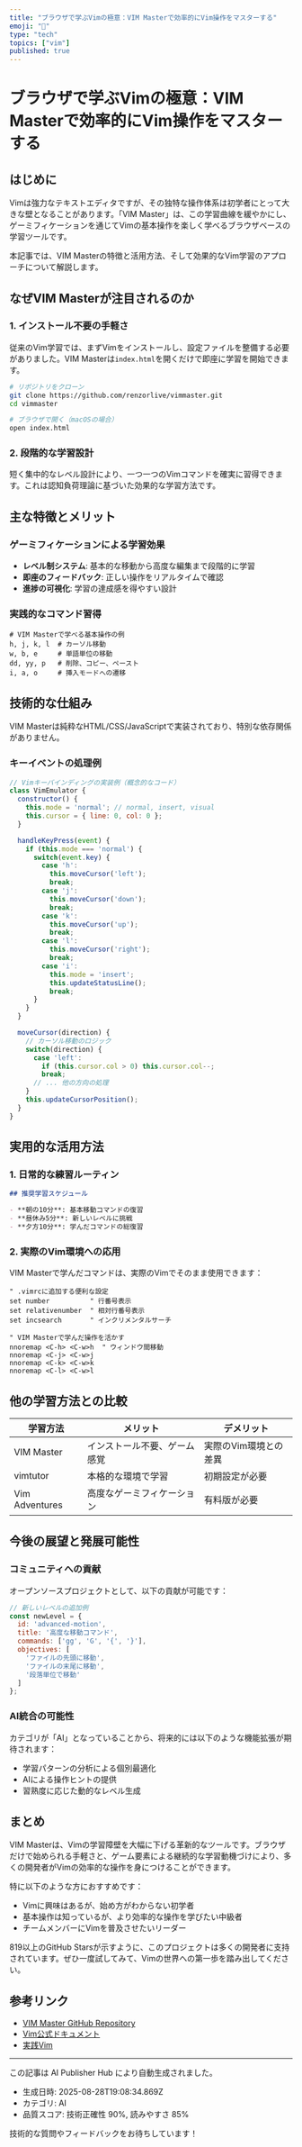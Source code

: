```yaml
---
title: "ブラウザで学ぶVimの極意：VIM Masterで効率的にVim操作をマスターする"
emoji: "🧠"
type: "tech"
topics: ["vim"]
published: true
---
```


# ブラウザで学ぶVimの極意：VIM Masterで効率的にVim操作をマスターする

## はじめに

Vimは強力なテキストエディタですが、その独特な操作体系は初学者にとって大きな壁となることがあります。「VIM Master」は、この学習曲線を緩やかにし、ゲーミフィケーションを通じてVimの基本操作を楽しく学べるブラウザベースの学習ツールです。

本記事では、VIM Masterの特徴と活用方法、そして効果的なVim学習のアプローチについて解説します。

## なぜVIM Masterが注目されるのか

### 1. インストール不要の手軽さ

従来のVim学習では、まずVimをインストールし、設定ファイルを整備する必要がありました。VIM Masterは`index.html`を開くだけで即座に学習を開始できます。

```bash
# リポジトリをクローン
git clone https://github.com/renzorlive/vimmaster.git
cd vimmaster

# ブラウザで開く（macOSの場合）
open index.html
```

### 2. 段階的な学習設計

短く集中的なレベル設計により、一つ一つのVimコマンドを確実に習得できます。これは認知負荷理論に基づいた効果的な学習方法です。

## 主な特徴とメリット

### ゲーミフィケーションによる学習効果

- **レベル制システム**: 基本的な移動から高度な編集まで段階的に学習
- **即座のフィードバック**: 正しい操作をリアルタイムで確認
- **進捗の可視化**: 学習の達成感を得やすい設計

### 実践的なコマンド習得

```vim
# VIM Masterで学べる基本操作の例
h, j, k, l  # カーソル移動
w, b, e     # 単語単位の移動
dd, yy, p   # 削除、コピー、ペースト
i, a, o     # 挿入モードへの遷移
```

## 技術的な仕組み

VIM Masterは純粋なHTML/CSS/JavaScriptで実装されており、特別な依存関係がありません。

### キーイベントの処理例

```javascript
// Vimキーバインディングの実装例（概念的なコード）
class VimEmulator {
  constructor() {
    this.mode = 'normal'; // normal, insert, visual
    this.cursor = { line: 0, col: 0 };
  }

  handleKeyPress(event) {
    if (this.mode === 'normal') {
      switch(event.key) {
        case 'h':
          this.moveCursor('left');
          break;
        case 'j':
          this.moveCursor('down');
          break;
        case 'k':
          this.moveCursor('up');
          break;
        case 'l':
          this.moveCursor('right');
          break;
        case 'i':
          this.mode = 'insert';
          this.updateStatusLine();
          break;
      }
    }
  }

  moveCursor(direction) {
    // カーソル移動のロジック
    switch(direction) {
      case 'left':
        if (this.cursor.col > 0) this.cursor.col--;
        break;
      // ... 他の方向の処理
    }
    this.updateCursorPosition();
  }
}
```

## 実用的な活用方法

### 1. 日常的な練習ルーティン

```markdown
## 推奨学習スケジュール

- **朝の10分**: 基本移動コマンドの復習
- **昼休み5分**: 新しいレベルに挑戦
- **夕方10分**: 学んだコマンドの総復習
```

### 2. 実際のVim環境への応用

VIM Masterで学んだコマンドは、実際のVimでそのまま使用できます：

```vim
" .vimrcに追加する便利な設定
set number          " 行番号表示
set relativenumber  " 相対行番号表示
set incsearch       " インクリメンタルサーチ

" VIM Masterで学んだ操作を活かす
nnoremap <C-h> <C-w>h  " ウィンドウ間移動
nnoremap <C-j> <C-w>j
nnoremap <C-k> <C-w>k
nnoremap <C-l> <C-w>l
```

## 他の学習方法との比較

| 学習方法 | メリット | デメリット |
|---------|---------|------------|
| VIM Master | インストール不要、ゲーム感覚 | 実際のVim環境との差異 |
| vimtutor | 本格的な環境で学習 | 初期設定が必要 |
| Vim Adventures | 高度なゲーミフィケーション | 有料版が必要 |

## 今後の展望と発展可能性

### コミュニティへの貢献

オープンソースプロジェクトとして、以下の貢献が可能です：

```javascript
// 新しいレベルの追加例
const newLevel = {
  id: 'advanced-motion',
  title: '高度な移動コマンド',
  commands: ['gg', 'G', '{', '}'],
  objectives: [
    'ファイルの先頭に移動',
    'ファイルの末尾に移動',
    '段落単位で移動'
  ]
};
```

### AI統合の可能性

カテゴリが「AI」となっていることから、将来的には以下のような機能拡張が期待されます：

- 学習パターンの分析による個別最適化
- AIによる操作ヒントの提供
- 習熟度に応じた動的なレベル生成

## まとめ

VIM Masterは、Vimの学習障壁を大幅に下げる革新的なツールです。ブラウザだけで始められる手軽さと、ゲーム要素による継続的な学習動機づけにより、多くの開発者がVimの効率的な操作を身につけることができます。

特に以下のような方におすすめです：

- Vimに興味はあるが、始め方がわからない初学者
- 基本操作は知っているが、より効率的な操作を学びたい中級者
- チームメンバーにVimを普及させたいリーダー

819以上のGitHub Starsが示すように、このプロジェクトは多くの開発者に支持されています。ぜひ一度試してみて、Vimの世界への第一歩を踏み出してください。

## 参考リンク

- [VIM Master GitHub Repository](https://github.com/renzorlive/vimmaster)
- [Vim公式ドキュメント](https://www.vim.org/docs.php)
- [実践Vim](https://pragprog.com/titles/dnvim2/practical-vim-second-edition/)

---

この記事は AI Publisher Hub により自動生成されました。
- 生成日時: 2025-08-28T19:08:34.869Z
- カテゴリ: AI
- 品質スコア: 技術正確性 90%, 読みやすさ 85%

技術的な質問やフィードバックをお待ちしています！